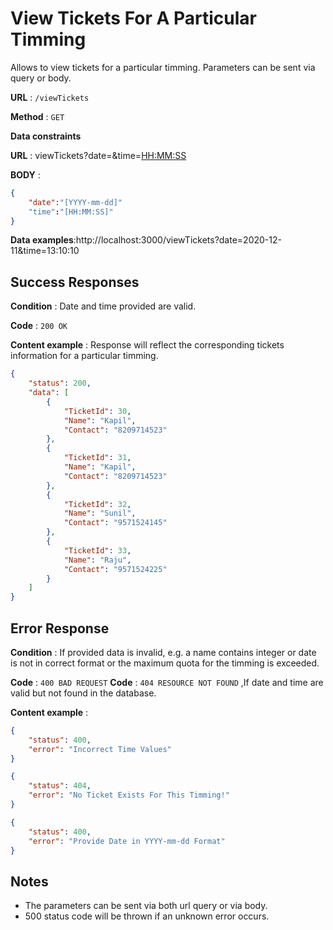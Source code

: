 # View Tickets For A Particular Timming

Allows to view tickets for a particular timming.
Parameters can be sent via query or body. 

**URL** : `/viewTickets`

**Method** : `GET`

**Data constraints**

**URL** : viewTickets?date=<YYYY-mm-dd>&time=<HH:MM:SS>

**BODY** : 
```json
{
    "date":"[YYYY-mm-dd]"
    "time":"[HH:MM:SS]"
}
```

**Data examples**:http://localhost:3000/viewTickets?date=2020-12-11&time=13:10:10

## Success Responses

**Condition** : Date and time provided are valid.

**Code** : `200 OK`

**Content example** : Response will reflect the corresponding tickets information for a particular timming.

```json
{
    "status": 200,
    "data": [
        {
            "TicketId": 30,
            "Name": "Kapil",
            "Contact": "8209714523"
        },
        {
            "TicketId": 31,
            "Name": "Kapil",
            "Contact": "8209714523"
        },
        {
            "TicketId": 32,
            "Name": "Sunil",
            "Contact": "9571524145"
        },
        {
            "TicketId": 33,
            "Name": "Raju",
            "Contact": "9571524225"
        }
    ]
}
```

## Error Response

**Condition** : If provided data is invalid, e.g. a name contains integer or date is not in correct format or the maximum quota for the timming is exceeded.

**Code** : `400 BAD REQUEST`
**Code** : `404 RESOURCE NOT FOUND` ,If date and time are valid but not found in the database.

**Content example** :

```json
{
    "status": 400,
    "error": "Incorrect Time Values"
}
```

```json
{
    "status": 404,
    "error": "No Ticket Exists For This Timming!"
}
```


```json
{
    "status": 400,
    "error": "Provide Date in YYYY-mm-dd Format"
}
```


## Notes

* The parameters can be sent via both url query or via body.
* 500 status code will be thrown if an unknown error occurs.

